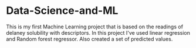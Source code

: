 # Data-Science-and-ML

This is my first Machine Learning project that is based on the readings of delaney solubility with descriptors.
In this project I've used linear regression and Random forest regressor. 
Also created a set of predicted values. 
